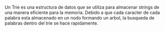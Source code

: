 Un Trie es una estructura de datos que se utiliza para almacenar strings de una manera eficiente para la memoria. Debido a que cada caracter de cada palabra esta almacenado en un nodo formando un arbol, la busqueda de palabras dentro del trie se hace rapidamente.
